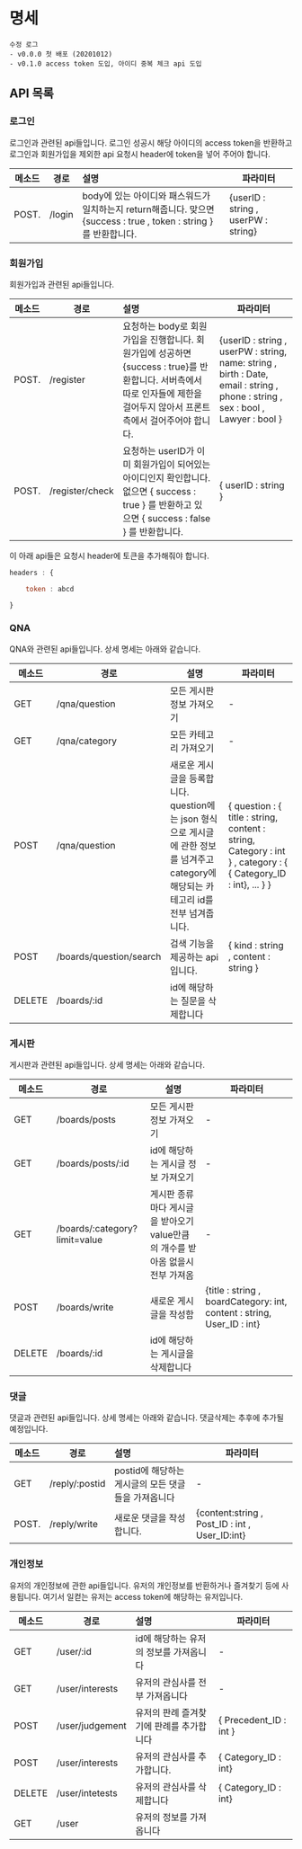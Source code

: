 # 명세

```
수정 로그
- v0.0.0 첫 배포 (20201012)
- v0.1.0 access token 도입, 아이디 중복 체크 api 도입
```



## API 목록

### 로그인

로그인과 관련된 api들입니다. 로그인 성공시 해당 아이디의 access token을 반환하고 로그인과 회원가입을 제외한 api 요청시 header에 token을 넣어 주어야 합니다.

| 메소드 | 경로   | 설명                                                         | 파라미터                            |
| ------ | ------ | :----------------------------------------------------------- | ----------------------------------- |
| POST.  | /login | body에 있는 아이디와 패스워드가 일치하는지 return해줍니다. 맞으면 {success : true , token : string }를 반환합니다. | {userID : string , userPW : string} |

### 회원가입

회원가입과 관련된 api들입니다.

| 메소드 | 경로            | 설명                                                         | 파라미터                                                     |
| ------ | --------------- | :----------------------------------------------------------- | ------------------------------------------------------------ |
| POST.  | /register       | 요청하는 body로 회원가입을 진행합니다. 회원가입에 성공하면 {success : true}를 반환합니다. 서버측에서 따로 인자들에 제한을 걸어두지 않아서 프론트측에서 걸어주어야 합니다. | {userID : string , userPW : string, name: string , birth : Date, email : string , phone : string ,  sex : bool , Lawyer : bool } |
| POST.  | /register/check | 요청하는 userID가 이미 회원가입이 되어있는 아이디인지 확인합니다. 없으면 { success : true } 를 반환하고 있으면 { success : false } 를 반환합니다. | { userID : string }                                          |

이 아래 api들은 요청시 header에 토큰을 추가해줘야 합니다.

```javascript
headers : {

	token : abcd

}
```

### QNA

QNA와 관련된 api들입니다. 상세 명세는 아래와 같습니다.

| 메소드 | 경로                    | 설명                                                         | 파라미터                                                     |
| ------ | ----------------------- | ------------------------------------------------------------ | ------------------------------------------------------------ |
| GET    | /qna/question           | 모든 게시판 정보 가져오기                                    | -                                                            |
| GET    | /qna/category           | 모든 카테고리 가져오기                                       | -                                                            |
| POST   | /qna/question           | 새로운 게시글을 등록합니다. question에는 json 형식으로 게시글에 관한 정보를 넘겨주고 category에 해당되는 카테고리 id를 전부 넘겨줍니다. | { question : { title : string, content : string, Category : int } , category : { { Category_ID : int}, ... } } |
| POST   | /boards/question/search | 검색 기능을 제공하는 api입니다.                              | { kind : string , content : string }                         |
| DELETE | /boards/:id             | id에 해당하는 질문을 삭제합니다                              |                                                              |

### 게시판 

게시판과 관련된 api들입니다. 상세 명세는 아래와 같습니다.

| 메소드 | 경로                          | 설명                                                         | 파라미터                                                     |
| ------ | ----------------------------- | ------------------------------------------------------------ | ------------------------------------------------------------ |
| GET    | /boards/posts                 | 모든 게시판 정보 가져오기                                    | -                                                            |
| GET    | /boards/posts/:id             | id에 해당하는 게시글 정보 가져오기                           | -                                                            |
| GET    | /boards/:category?limit=value | 게시판 종류마다 게시글을 받아오기 value만큼의 개수를 받아옴 없을시 전부 가져옴 | -                                                            |
| POST   | /boards/write                 | 새로운 게시글을 작성함                                       | {title : string , boardCategory: int, content : string, User_ID : int} |
| DELETE | /boards/:id                   | id에 해당하는 게시글을 삭제합니다                            |                                                              |

### 댓글

댓글과 관련된 api들입니다. 상세 명세는 아래와 같습니다. 댓글삭제는 추후에 추가될 예정입니다. 

| 메소드 | 경로           | 설명                                                | 파라미터                                       |
| ------ | -------------- | :-------------------------------------------------- | ---------------------------------------------- |
| GET    | /reply/:postid | postid에 해당하는 게시글의 모든 댓글들을 가져옵니다 | -                                              |
| POST.  | /reply/write   | 새로운 댓글을 작성합니다.                           | {content:string , Post_ID : int , User_ID:int} |

### 개인정보

유저의 개인정보에 관한 api들입니다. 유저의 개인정보를 반환하거나 즐겨찾기 등에 사용됩니다. 여기서 일컫는 유저는 access token에 해당하는 유저입니다.

| 메소드 | 경로            | 설명                                     | 파라미터               |
| ------ | --------------- | :--------------------------------------- | ---------------------- |
| GET    | /user/:id       | id에 해당하는 유저의 정보를 가져옵니다   | -                      |
| GET    | /user/interests | 유저의 관심사를 전부 가져옵니다          | -                      |
| POST   | /user/judgement | 유저의 판례 즐겨찾기에 판례를 추가합니다 | { Precedent_ID : int } |
| POST   | /user/interests | 유저의 관심사를 추가합니다.              | { Category_ID : int}   |
| DELETE | /user/intetests | 유저의 관심사를 삭제합니다               | { Category_ID : int}   |
| GET    | /user           | 유저의 정보를 가져옵니다                 |                        |
